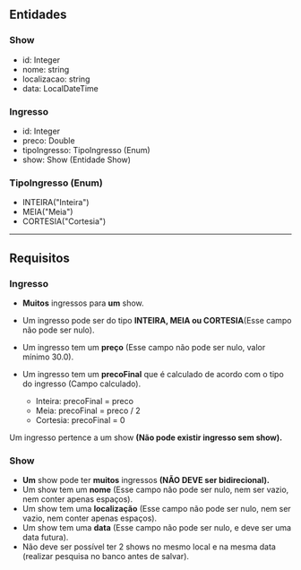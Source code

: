 ## Entidades

### Show

- id: Integer
- nome: string
- localizacao: string
- data: LocalDateTime

### Ingresso

- id: Integer
- preco: Double
- tipoIngresso: TipoIngresso (Enum)
- show: Show (Entidade Show)

### TipoIngresso (Enum)

- INTEIRA("Inteira")
- MEIA("Meia")
- CORTESIA("Cortesia")

<hr>

## Requisitos

### Ingresso

- **Muitos** ingressos para **um** show.

- Um ingresso pode ser do tipo **INTEIRA, MEIA ou CORTESIA**(Esse campo não pode ser nulo).

- Um ingresso tem um **preço** (Esse campo não pode ser nulo, valor mínimo 30.0).

- Um ingresso tem um **precoFinal** que é calculado de acordo com o tipo do ingresso (Campo calculado).
    - Inteira: precoFinal = preco
    - Meia: precoFinal = preco / 2
    - Cortesia: precoFinal = 0

Um ingresso pertence a um show **(Não pode existir ingresso sem show).**

### Show

- **Um** show pode ter **muitos** ingressos **(NÃO DEVE ser bidirecional).**
- Um show tem um **nome** (Esse campo não pode ser nulo, nem ser vazio, nem conter apenas espaços).
- Um show tem uma **localização** (Esse campo não pode ser nulo, nem ser vazio, nem conter apenas espaços).
- Um show tem uma **data** (Esse campo não pode ser nulo, e deve ser uma data futura).
- Não deve ser possível ter 2 shows no mesmo local e na mesma data (realizar pesquisa no banco antes de salvar).


